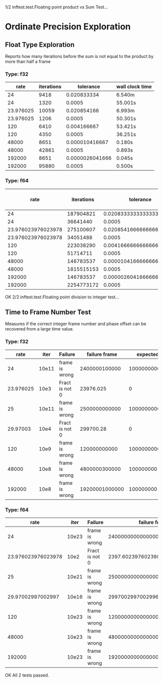 1/2 inftest.test.Floating point product vs Sum Test...

# Ordinate Precision Exploration


## Float Type Exploration
Reports how many iterations before the sum is not equal to the product by more than half a frame

### Type: f32
 
 | rate | iterations | tolerance | wall clock time |
 |------|------------|-----------|-----------------|
 | 24 | 9418 | 0.020833334 | 6.540m |
 | 24 | 1320 | 0.0005 | 55.001s |
 | 23.976025 | 10059 | 0.020854166 | 6.993m |
 | 23.976025 | 1206 | 0.0005 | 50.301s |
 | 120 | 6410 | 0.004166667 | 53.421s |
 | 120 | 4350 | 0.0005 | 36.251s |
 | 48000 | 8651 | 0.000010416667 | 0.180s |
 | 48000 | 42861 | 0.0005 | 0.893s |
 | 192000 | 8651 | 0.0000026041666 | 0.045s |
 | 192000 | 95880 | 0.0005 | 0.500s |

### Type: f64
 
 | rate | iterations | tolerance | wall clock time |
 |------|------------|-----------|-----------------|
 | 24 | 187904821 | 0.020833333333333332 | 90.618d |
 | 24 | 36641440 | 0.0005 | 17.670d |
 | 23.976023976023978 | 275100607 | 0.020854166666666667 | 132.801d |
 | 23.976023976023978 | 34051488 | 0.0005 | 16.438d |
 | 120 | 223038290 | 0.004166666666666667 | 21.512d |
 | 120 | 51714711 | 0.0005 | 4.988d |
 | 48000 | 146783537 | 0.000010416666666666666 | 50.967m |
 | 48000 | 1815515153 | 0.0005 | 10.506h |
 | 192000 | 146783537 | 0.0000026041666666666666 | 12.742m |
 | 192000 | 2254773172 | 0.0005 | 3.262h |

OK
2/2 inftest.test.Floating point division to integer test...

## Time to Frame Number Test
Measures if the correct integer frame number and phase offset can be recovered from a large time value.

### Type: f32
 
 | rate | iter | Failure | failure frame | expected | measured |
 |------|------|---------|---------------|----------|----------|
 | 24 | 10e11 | frame is wrong | 2400000100000 |  100000000000 | 100000006144 |
 | 23.976025 | 10e3 | Fract is not 0 | 23976.025 | 0 | 0.000061035156 |
 | 25 | 10e11 | frame is wrong | 2500000000000 |  100000000000 | 99999997952 |
 | 29.97003 | 10e4 | Fract is not 0 | 299700.28 | 0 | 0.99902344 |
 | 120 | 10e9 | frame is wrong | 120000000000 |  1000000000 | 1000000064 |
 | 48000 | 10e8 | frame is wrong | 4800000300000 |  100000000 | 100000008 |
 | 192000 | 10e8 | frame is wrong | 19200001000000 |  100000000 | 100000008 |

### Type: f64
 
 | rate | iter | Failure | failure frame | expected | measured |
 |------|------|---------|---------------|----------|----------|
 | 24 | 10e23 | frame is wrong | 2400000000000000000000000 |  100000000000000000000000 | 100000000000000008388608 |
 | 23.976023976023978 | 10e2 | Fract is not 0 | 2397.602397602398 | 0 | 0.000000000000014210854715202004 |
 | 25 | 10e21 | frame is wrong | 25000000000000000000000 |  1000000000000000000000 | 999999999999999868928 |
 | 29.97002997002997 | 10e16 | frame is wrong | 299700299700299650 |  10000000000000000 | 9999999999999998 |
 | 120 | 10e23 | frame is wrong | 12000000000000000000000000 |  100000000000000000000000 | 99999999999999991611392 |
 | 48000 | 10e23 | frame is wrong | 4800000000000000000000000000 |  100000000000000000000000 | 99999999999999991611392 |
 | 192000 | 10e23 | frame is wrong | 19200000000000000000000000000 |  100000000000000000000000 | 99999999999999991611392 |

OK
All 2 tests passed.
